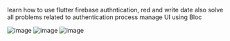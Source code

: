 learn how to use flutter firebase authntication, red and write date also solve all problems related to authentication process
manage UI using Bloc

![image](https://github.com/user-attachments/assets/639dccbe-3910-4180-bf59-7550b95e78c6)
![image](https://github.com/user-attachments/assets/093f2f44-cd33-4f57-98d4-1c1b3d08a906)
![image](https://github.com/user-attachments/assets/c3364cb0-8350-4863-9e74-6d6944bc709e)




